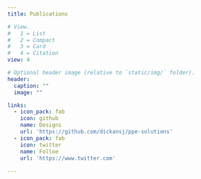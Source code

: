 ```yaml
---
title: Publications

# View.
#   1 = List
#   2 = Compact
#   3 = Card
#   4 = Citation
view: 4

# Optional header image (relative to `static/img/` folder).
header:
  caption: ""
  image: ""

links:
  - icon_pack: fab
    icon: github
    name: Designs
    url: 'https://github.com/dickansj/ppe-solutions'
  - icon_pack: fab
    icon: twitter
    name: Folloe
    url: 'https://www.twitter.com'
    
---
```

